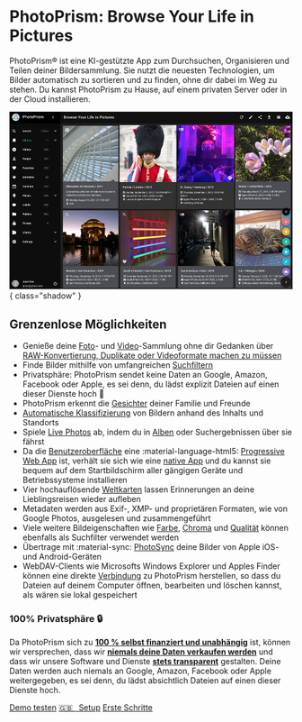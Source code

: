 # PhotoPrism: Browse Your Life in Pictures

PhotoPrism® ist eine KI-gestützte App zum Durchsuchen, Organisieren und Teilen deiner Bildersammlung.
Sie nutzt die neuesten Technologien, um Bilder automatisch zu sortieren und zu finden, ohne dir dabei im Weg zu stehen.
Du kannst PhotoPrism zu Hause, auf einem privaten Server oder in der Cloud installieren.

![Screenshot](img/preview.jpg){ class="shadow" }

## Grenzenlose Möglichkeiten ##

* Genieße deine [Foto](user-guide/organize/browse.md)- und [Video](https://demo-de.photoprism.app/videos)-Sammlung ohne dir Gedanken über [RAW-Konvertierung, Duplikate oder Videoformate machen zu müssen](user-guide/settings/library.md)
* Finde Bilder mithilfe von umfangreichen [Suchfiltern](https://demo-de.photoprism.app/browse?view=cards&q=flower%20color%3Ared)
* Privatsphäre: PhotoPrism sendet keine Daten an Google, Amazon, Facebook oder Apple, es sei denn, du lädst explizit Dateien auf einen dieser Dienste hoch :closed_lock_with_key:
* PhotoPrism erkennt die [Gesichter](https://demo-de.photoprism.app/people) deiner Familie und Freunde
* [Automatische Klassifizierung](https://demo-de.photoprism.app/labels) von Bildern anhand des Inhalts und Standorts
* Spiele [Live Photos](https://demo-de.photoprism.app/browse?view=cards&q=type%3Alive) ab, indem du in [Alben]((https://demo-de.photoprism.app/albums)) oder Suchergebnissen über sie fährst
* Da die [Benutzeroberfläche](https://demo-de.photoprism.app/) eine :material-language-html5: [Progressive Web App](https://developer.mozilla.org/en-US/docs/Web/Progressive_web_apps) ist,
  verhält sie sich wie eine [native App](https://en.wikipedia.org/wiki/Progressive_web_application) und du kannst sie bequem auf dem Startbildschirm aller gängigen Geräte und Betriebssysteme installieren
* Vier hochauflösende [Weltkarten](https://demo-de.photoprism.app/places) lassen Erinnerungen an deine Lieblingsreisen wieder aufleben
* Metadaten werden aus Exif-, XMP- und proprietären Formaten, wie von Google Photos, ausgelesen und zusammengeführt
* Viele weitere Bildeigenschaften wie [Farbe](https://demo-de.photoprism.app/browse?view=cards&q=color:red), [Chroma](https://demo-de.photoprism.app/browse?view=cards&q=mono%3Atrue) und [Qualität](https://demo-de.photoprism.app/review) können ebenfalls als Suchfilter verwendet werden
* Übertrage mit :material-sync: [PhotoSync](https://link.photoprism.app/photosync) deine Bilder von Apple iOS- und Android-Geräten
* WebDAV-Clients wie Microsofts Windows Explorer und Apples Finder können eine direkte [Verbindung](https://docs.photoprism.app/user-guide/sync/webdav/) zu PhotoPrism herstellen, so dass du Dateien auf deinem Computer öffnen, bearbeiten und löschen kannst, als wären sie lokal gespeichert

### 100% Privatsphäre :lock:
Da PhotoPrism sich zu [**100 % selbst finanziert und unabhängig**](https://photoprism.app/membership) ist, können wir versprechen, dass wir [**niemals deine Daten verkaufen werden**](https://photoprism.app/privacy) und dass wir unsere Software und Dienste [**stets transparent**](https://photoprism.app/terms) gestalten. 
Deine Daten werden auch niemals an Google, Amazon, Facebook oder Apple weitergegeben, es sei denn, du lädst absichtlich Dateien auf einen dieser Dienste hoch.

<p class="center-align action-buttons">
  <a class="action-button" href="https://demo-de.photoprism.app/" target="_blank">Demo testen</a>
  <a class="action-button" href="https://docs.photoprism.app/getting-started/" target="_blank">🇬🇧  Setup</a>
  <a class="action-button" href="user-guide/">Erste Schritte</a>
</p>